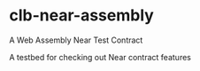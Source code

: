 # clb-near-assembly
A Web Assembly Near Test Contract

A testbed for checking out Near contract features

